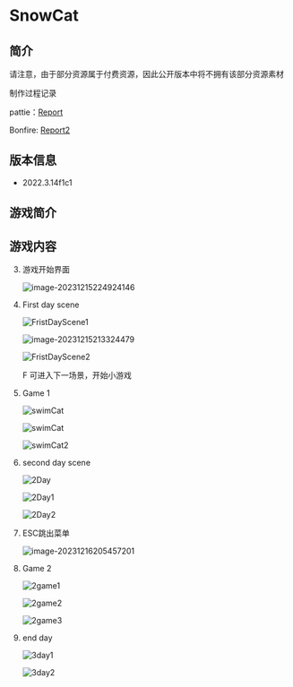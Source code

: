 # SnowCat
## 简介

请注意，由于部分资源属于付费资源，因此公开版本中将不拥有该部分资源素材

制作过程记录

pattie：[Report](./Reports/SnowCat.md)

Bonfire: [Report2](./Reports/SnowCat-2.md)

## 版本信息

+ 2022.3.14f1c1

## 游戏简介



## 游戏内容

3. 游戏开始界面

   <img src=".\Reports\readmeAsserts\StartGameScene.png" alt="image-20231215224924146" />

2. First day scene

   ![FristDayScene1](.\Reports\readmeAsserts\FristDayScene1.png)

   

   

   <img src=".\Reports\readmeAsserts\FristDayScene.png" alt="image-20231215213324479"  />

   

   

   ![FristDayScene2](.\Reports\readmeAsserts\FristDayScene2.png)

   F 可进入下一场景，开始小游戏

   

3. Game 1

   ![swimCat](.\Reports\readmeAsserts\swimCat.png)

   

   

   ![swimCat](.\Reports\readmeAsserts\swimCat1.png)

   

   

   ![swimCat2](.\Reports\readmeAsserts\swimCat2.png)

4. second day scene

   

   ![2Day](.\Reports\readmeAsserts\2Day.png)

   

   

   ![2Day1](.\Reports\readmeAsserts\2Day1.png)

   

   

   ![2Day2](.\Reports\readmeAsserts\2Day2.png)

5. ESC跳出菜单

   <img src=".\Reports\readmeAsserts\Menu.png" alt="image-20231216205457201" />

6. Game 2

   ![2game1](.\Reports\readmeAsserts\2game1.png)

   

   

   ![2game2](.\Reports\readmeAsserts\2game2.png)

   

   ![2game3](.\Reports\readmeAsserts\2game3.png)

7. end day

   

   ![3day1](.\Reports\readmeAsserts\3day1.png)

   ![3day2](.\Reports\readmeAsserts\3day2.png)